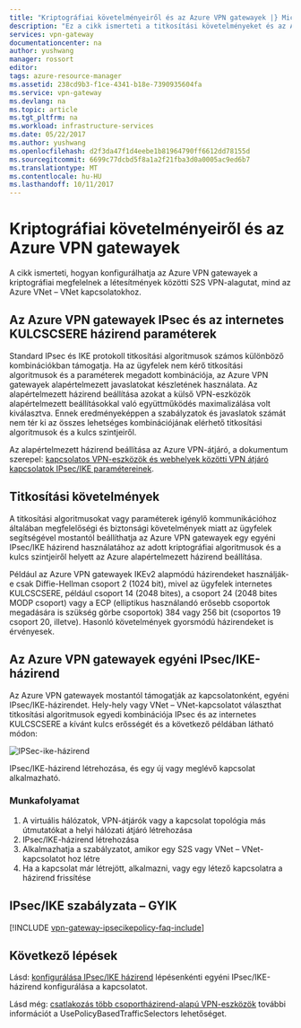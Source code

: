 ```yaml
---
title: "Kriptográfiai követelményeiről és az Azure VPN gatewayek |} Microsoft Docs"
description: "Ez a cikk ismerteti a titkosítási követelményeket és az Azure VPN gatewayek"
services: vpn-gateway
documentationcenter: na
author: yushwang
manager: rossort
editor: 
tags: azure-resource-manager
ms.assetid: 238cd9b3-f1ce-4341-b18e-7390935604fa
ms.service: vpn-gateway
ms.devlang: na
ms.topic: article
ms.tgt_pltfrm: na
ms.workload: infrastructure-services
ms.date: 05/22/2017
ms.author: yushwang
ms.openlocfilehash: d2f3da47f1d4eebe1b81964790ff6612dd78155d
ms.sourcegitcommit: 6699c77dcbd5f8a1a2f21fba3d0a0005ac9ed6b7
ms.translationtype: MT
ms.contentlocale: hu-HU
ms.lasthandoff: 10/11/2017
---
```

# <a name="about-cryptographic-requirements-and-azure-vpn-gateways"></a>Kriptográfiai követelményeiről és az Azure VPN gatewayek

A cikk ismerteti, hogyan konfigurálhatja az Azure VPN gatewayek a kriptográfiai megfelelnek a létesítmények közötti S2S VPN-alagutat, mind az Azure VNet – VNet kapcsolatokhoz. 

## <a name="about-ipsec-and-ike-policy-parameters-for-azure-vpn-gateways"></a>Az Azure VPN gatewayek IPsec és az internetes KULCSCSERE házirend paraméterek
Standard IPsec és IKE protokoll titkosítási algoritmusok számos különböző kombinációkban támogatja. Ha az ügyfelek nem kérő titkosítási algoritmusok és a paraméterek megadott kombinációja, az Azure VPN gatewayek alapértelmezett javaslatokat készletének használata. Az alapértelmezett házirend beállítása azokat a külső VPN-eszközök alapértelmezett beállításokkal való együttműködés maximalizálása volt kiválasztva. Ennek eredményeképpen a szabályzatok és javaslatok számát nem tér ki az összes lehetséges kombinációjának elérhető titkosítási algoritmusok és a kulcs szintjeiről.

Az alapértelmezett házirend beállítása az Azure VPN-átjáró, a dokumentum szerepel: [kapcsolatos VPN-eszközök és webhelyek közötti VPN átjáró kapcsolatok IPsec/IKE paramétereinek](vpn-gateway-about-vpn-devices.md).

## <a name="cryptographic-requirements"></a>Titkosítási követelmények
A titkosítási algoritmusokat vagy paraméterek igénylő kommunikációhoz általában megfelelőségi és biztonsági követelmények miatt az ügyfelek segítségével mostantól beállíthatja az Azure VPN gatewayek egy egyéni IPsec/IKE házirend használatához az adott kriptográfiai algoritmusok és a kulcs szintjeiről helyett az Azure alapértelmezett házirend beállítása.

Például az Azure VPN gatewayek IKEv2 alapmódú házirendeket használják-e csak Diffie-Hellman csoport 2 (1024 bit), mivel az ügyfelek internetes KULCSCSERE, például csoport 14 (2048 bites), a csoport 24 (2048 bites MODP csoport) vagy a ECP (elliptikus használandó erősebb csoportok megadására is szükség görbe csoportok) 384 vagy 256 bit (csoportos 19 csoport 20, illetve). Hasonló követelmények gyorsmódú házirendeket is érvényesek.

## <a name="custom-ipsecike-policy-with-azure-vpn-gateways"></a>Az Azure VPN gatewayek egyéni IPsec/IKE-házirend
Az Azure VPN gatewayek mostantól támogatják az kapcsolatonként, egyéni IPsec/IKE-házirendet. Hely-hely vagy VNet – VNet-kapcsolatot választhat titkosítási algoritmusok egyedi kombinációja IPsec és az internetes KULCSCSERE a kívánt kulcs erősségét és a következő példában látható módon:

![IPSec-ike-házirend](./media/vpn-gateway-about-compliance-crypto/ipsecikepolicy.png)

IPsec/IKE-házirend létrehozása, és egy új vagy meglévő kapcsolat alkalmazható. 

### <a name="workflow"></a>Munkafolyamat

1. A virtuális hálózatok, VPN-átjárók vagy a kapcsolat topológia más útmutatókat a helyi hálózati átjáró létrehozása
2. IPsec/IKE-házirend létrehozása
3. Alkalmazhatja a szabályzatot, amikor egy S2S vagy VNet – VNet-kapcsolatot hoz létre
4. Ha a kapcsolat már létrejött, alkalmazni, vagy egy létező kapcsolatra a házirend frissítése


## <a name="ipsecike-policy-faq"></a>IPsec/IKE szabályzata – GYIK

[!INCLUDE [vpn-gateway-ipsecikepolicy-faq-include](../../includes/vpn-gateway-faq-ipsecikepolicy-include.md)]


## <a name="next-steps"></a>Következő lépések
Lásd: [konfigurálása IPsec/IKE házirend](vpn-gateway-ipsecikepolicy-rm-powershell.md) lépésenkénti egyéni IPsec/IKE-házirend konfigurálása a kapcsolatot.

Lásd még: [csatlakozás több csoportházirend-alapú VPN-eszközök](vpn-gateway-connect-multiple-policybased-rm-ps.md) további információt a UsePolicyBasedTrafficSelectors lehetőséget.